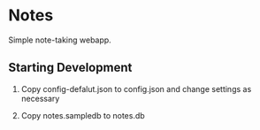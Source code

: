 Notes
=====

Simple note-taking webapp.

Starting Development
--------------------

1. Copy config-defalut.json to config.json and change settings as necessary

2. Copy notes.sampledb to notes.db

